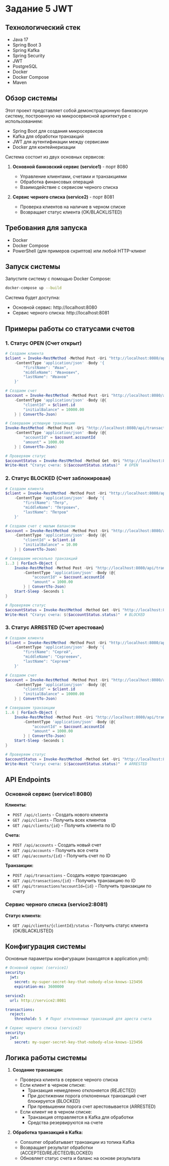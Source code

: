 # Задание 5 JWT

## Технологический стек
- Java 17
- Spring Boot 3
- Spring Kafka
- Spring Security
- JWT
- PostgreSQL
- Docker
- Docker Compose
- Maven

## Обзор системы

Этот проект представляет собой демонстрационную банковскую систему, построенную на микросервисной архитектуре с использованием:

- Spring Boot для создания микросервисов
- Kafka для обработки транзакций
- JWT для аутентификации между сервисами
- Docker для контейнеризации

Система состоит из двух основных сервисов:

1. **Основной банковский сервис (service1)** - порт 8080
    - Управление клиентами, счетами и транзакциями
    - Обработка финансовых операций
    - Взаимодействие с сервисом черного списка

2. **Сервис черного списка (service2)** - порт 8081
    - Проверка клиентов на наличие в черном списке
    - Возвращает статус клиента (OK/BLACKLISTED)

## Требования для запуска
- Docker
- Docker Compose
- PowerShell (для примеров скриптов) или любой HTTP-клиент

## Запуск системы

Запустите систему с помощью Docker Compose:

```bash
docker-compose up --build
```

Система будет доступна:

- Основной сервис: http://localhost:8080
- Сервис черного списка: http://localhost:8081

## Примеры работы со статусами счетов

### 1. Статус OPEN (Счет открыт)

```powershell
# Создаем клиента
$client = Invoke-RestMethod -Method Post -Uri "http://localhost:8080/api/clients" `
    -ContentType 'application/json' -Body '{
        "firstName": "Иван",
        "middleName": "Иванович",
        "lastName": "Иванов"
    }'

# Создаем счет
$account = Invoke-RestMethod -Method Post -Uri "http://localhost:8080/api/accounts" `
    -ContentType 'application/json' -Body (@{
        "clientId" = $client.id
        "initialBalance" = 10000.00
    } | ConvertTo-Json)

# Совершаем успешную транзакцию
Invoke-RestMethod -Method Post -Uri "http://localhost:8080/api/transactions" `
    -ContentType 'application/json' -Body (@{
        "accountId" = $account.accountId
        "amount" = 1000.00
    } | ConvertTo-Json)

# Проверяем статус
$accountStatus = Invoke-RestMethod -Method Get -Uri "http://localhost:8080/api/accounts/$($account.id)"
Write-Host "Статус счета: $($accountStatus.status)"  # OPEN
```

### 2. Статус BLOCKED (Счет заблокирован)

```powershell
# Создаем клиента
$client = Invoke-RestMethod -Method Post -Uri "http://localhost:8080/api/clients" `
    -ContentType 'application/json' -Body '{
        "firstName": "Петр",
        "middleName": "Петрович",
        "lastName": "Петров"
    }'

# Создаем счет с малым балансом
$account = Invoke-RestMethod -Method Post -Uri "http://localhost:8080/api/accounts" `
    -ContentType 'application/json' -Body (@{
        "clientId" = $client.id
        "initialBalance" = 10.00
    } | ConvertTo-Json)

# Совершаем несколько транзакций
1..3 | ForEach-Object {
    Invoke-RestMethod -Method Post -Uri "http://localhost:8080/api/transactions" `
        -ContentType 'application/json' -Body (@{
            "accountId" = $account.accountId
            "amount" = 1000.00
        } | ConvertTo-Json)
    Start-Sleep -Seconds 1
}

# Проверяем статус
$accountStatus = Invoke-RestMethod -Method Get -Uri "http://localhost:8080/api/accounts/$($account.id)"
Write-Host "Статус счета: $($accountStatus.status)"  # BLOCKED
```

### 3. Статус ARRESTED (Счет арестован)

```powershell
# Создаем клиента
$client = Invoke-RestMethod -Method Post -Uri "http://localhost:8080/api/clients" `
    -ContentType 'application/json' -Body '{
        "firstName": "Сергей",
        "middleName": "Сергеевич",
        "lastName": "Сергеев"
    }'

# Создаем счет
$account = Invoke-RestMethod -Method Post -Uri "http://localhost:8080/api/accounts" `
    -ContentType 'application/json' -Body (@{
        "clientId" = $client.id
        "initialBalance" = 10000.00
    } | ConvertTo-Json)

# Совершаем транзакции
1..6 | ForEach-Object {
    Invoke-RestMethod -Method Post -Uri "http://localhost:8080/api/transactions" `
        -ContentType 'application/json' -Body (@{
            "accountId" = $account.accountId
            "amount" = 1000.00
        } | ConvertTo-Json)
    Start-Sleep -Seconds 1
}

# Проверяем статус
$accountStatus = Invoke-RestMethod -Method Get -Uri "http://localhost:8080/api/accounts/$($account.id)"
Write-Host "Статус счета: $($accountStatus.status)"  # ARRESTED
```

## API Endpoints

### Основной сервис (service1:8080)

**Клиенты:**

- `POST /api/clients` - Создать нового клиента
- `GET /api/clients` - Получить всех клиентов
- `GET /api/clients/{id}` - Получить клиента по ID

**Счета:**

- `POST /api/accounts` - Создать новый счет
- `GET /api/accounts` - Получить все счета
- `GET /api/accounts/{id}` - Получить счет по ID

**Транзакции:**

- `POST /api/transactions` - Создать новую транзакцию
- `GET /api/transactions/{id}` - Получить транзакцию по ID
- `GET /api/transactions?accountId={id}` - Получить транзакции по счету

### Сервис черного списка (service2:8081)

**Статус клиента:**

- `GET /api/clients/{clientId}/status` - Получить статус клиента (OK/BLACKLISTED)

## Конфигурация системы

Основные параметры конфигурации (находятся в application.yml):

```yaml
# Основной сервис (service1)
security:
  jwt:
    secret: my-super-secret-key-that-nobody-else-knows-123456
    expiration-ms: 3600000

service2:
  url: http://service2:8081

transactions:
  reject:
    threshold: 5  # Порог отклоненных транзакций для ареста счета
```

```yaml
# Сервис черного списка (service2)
security:
  jwt:
    secret: my-super-secret-key-that-nobody-else-knows-123456
```

## Логика работы системы

1. **Создание транзакции:**

    - Проверка клиента в сервисе черного списка
    - Если клиент в черном списке:
        - Транзакция немедленно отклоняется (REJECTED)
        - При достижении порога отклоненных транзакций счет блокируется (BLOCKED)
        - При превышении порога счет арестовывается (ARRESTED)
    - Если клиент не в черном списке:
        - Транзакция отправляется в Kafka для обработки
        - Средства резервируются на счете

2. **Обработка транзакций в Kafka:**

    - Consumer обрабатывает транзакции из топика Kafka
    - Возвращает результат обработки (ACCEPTED/REJECTED/BLOCKED)
    - Обновляет статус счета и баланс на основе результата


